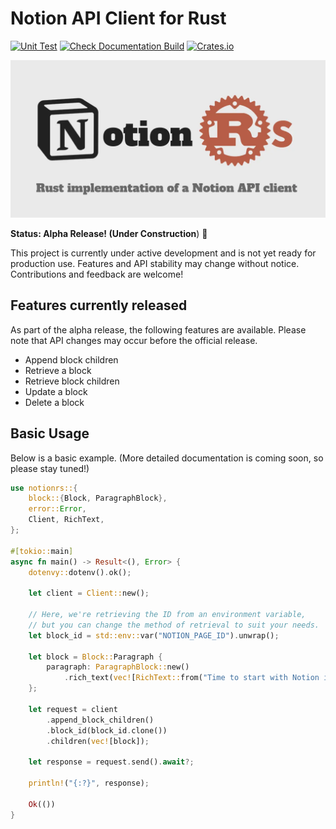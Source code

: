 # Notion API Client for Rust

[![Unit Test](https://github.com/46ki75/notionrs/actions/workflows/unit-tests.yml/badge.svg)](https://github.com/46ki75/notionrs/actions/workflows/unit-tests.yml)
[![Check Documentation Build](https://github.com/46ki75/notionrs/actions/workflows/build-documentation.yml/badge.svg)](https://github.com/46ki75/notionrs/actions/workflows/build-documentation.yml)
[![Crates.io](https://img.shields.io/crates/v/notionrs?logo=rust)](https://crates.io/crates/notionrs/)

![ogp](./assets/ogp.webp)

**Status: Alpha Release! (Under Construction**) 🚧

This project is currently under active development and is not yet ready for production use. Features and API stability may change without notice. Contributions and feedback are welcome!

## Features currently released

As part of the alpha release, the following features are available. Please note that API changes may occur before the official release.

- Append block children
- Retrieve a block
- Retrieve block children
- Update a block
- Delete a block

## Basic Usage

Below is a basic example. (More detailed documentation is coming soon, so please stay tuned!)

```rs
use notionrs::{
    block::{Block, ParagraphBlock},
    error::Error,
    Client, RichText,
};

#[tokio::main]
async fn main() -> Result<(), Error> {
    dotenvy::dotenv().ok();

    let client = Client::new();

    // Here, we're retrieving the ID from an environment variable,
    // but you can change the method of retrieval to suit your needs.
    let block_id = std::env::var("NOTION_PAGE_ID").unwrap();

    let block = Block::Paragraph {
        paragraph: ParagraphBlock::new()
            .rich_text(vec![RichText::from("Time to start with Notion in Rust")]),
    };

    let request = client
        .append_block_children()
        .block_id(block_id.clone())
        .children(vec![block]);

    let response = request.send().await?;

    println!("{:?}", response);

    Ok(())
}
```
